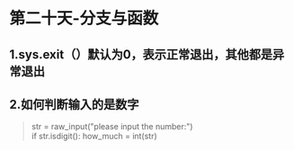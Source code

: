 # 第二十天-分支与函数

## 1.sys.exit（）默认为0，表示正常退出，其他都是异常退出

## 2.如何判断输入的是数字
> str = raw_input("please input the number:")  
if str.isdigit():
    how_much = int(str)
